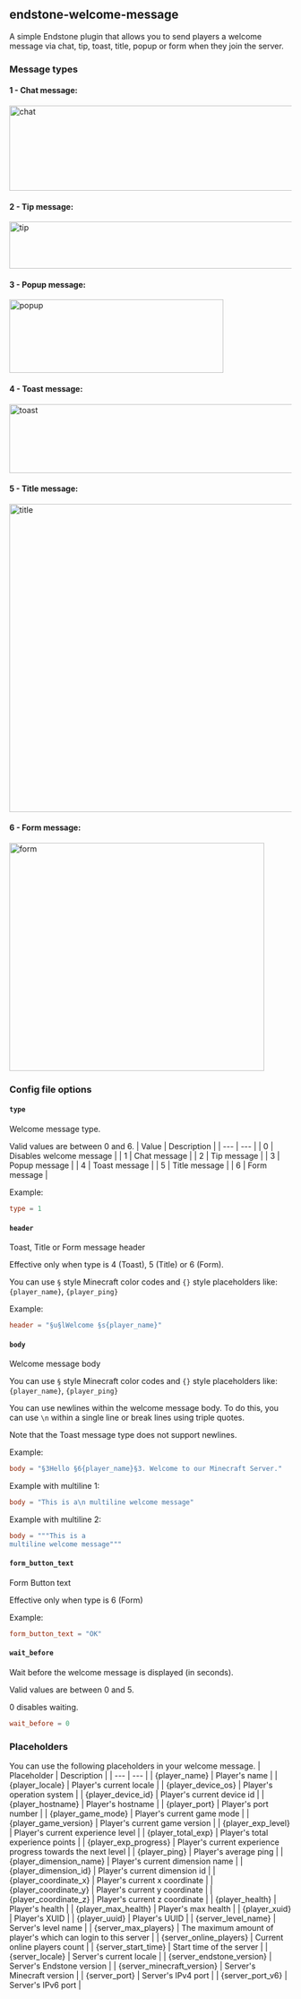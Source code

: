 ## endstone-welcome-message 

A simple Endstone plugin that allows you to send players a welcome message via chat, tip, toast, title, popup or form when they join the server.

### Message types
#### 1 - Chat message:
<img width="570" height="152" alt="chat" src="https://github.com/user-attachments/assets/06e80480-0e4a-4cba-90f7-bab561ecf356" />

#### 2 - Tip message:
<img width="754" height="84" alt="tip" src="https://github.com/user-attachments/assets/7b8c4a09-625a-4cba-9fe7-7cc39e92cc70" />

#### 3 - Popup message:
<img width="382" height="131" alt="popup" src="https://github.com/user-attachments/assets/fb04c737-584a-4d4b-8c24-ee1da29edda9" />

#### 4 - Toast message:
<img width="841" height="123" alt="toast" src="https://github.com/user-attachments/assets/c6074f6f-6559-4e3f-adbf-ae52be206d10" />

#### 5 - Title message:
<img width="1595" height="550" alt="title" src="https://github.com/user-attachments/assets/ea257934-d1a7-4e3f-ad9c-38effb958700" />

#### 6 - Form message:
<img width="455" height="407" alt="form" src="https://github.com/user-attachments/assets/6198471b-82b1-4888-8bda-13af17a5d458" />

### Config file options
#### ```type```
Welcome message type.

Valid values are between 0 and 6.
| Value | Description |
| --- | --- |
| 0 | Disables welcome message |
| 1 | Chat message |
| 2 | Tip message |
| 3 | Popup message |
| 4 | Toast message |
| 5 | Title message |
| 6 | Form message |

Example:
```toml
type = 1
```

#### ```header```
Toast, Title or Form message header

Effective only when type is 4 (Toast), 5 (Title) or 6 (Form).

You can use ```§``` style Minecraft color codes and ```{}``` style placeholders like: ```{player_name}```, ```{player_ping}```

Example:
```toml
header = "§u§lWelcome §s{player_name}"
```

#### ```body```
Welcome message body

You can use ```§``` style Minecraft color codes and ```{}``` style placeholders like: ```{player_name}```, ```{player_ping}```

You can use newlines within the welcome message body.
To do this, you can use ```\n``` within a single line or break lines using triple quotes.

Note that the Toast message type does not support newlines.

Example:
```toml
body = "§3Hello §6{player_name}§3. Welcome to our Minecraft Server."
```

Example with multiline 1:
```toml
body = "This is a\n multiline welcome message"
```

Example with multiline 2:
```toml
body = """This is a
multiline welcome message"""
```

#### ```form_button_text```
Form Button text

Effective only when type is 6 (Form)

Example:
```toml
form_button_text = "OK"
```

#### ```wait_before```
Wait before the welcome message is displayed (in seconds).

Valid values are between 0 and 5.

0 disables waiting.
```toml
wait_before = 0 
```

### Placeholders
You can use the following placeholders in your welcome message. 
| Placeholder | Description |
| --- | --- |
| {player_name} | Player's name |
| {player_locale} | Player's current locale |
| {player_device_os} | Player's operation system |
| {player_device_id} | Player's current device id |
| {player_hostname} | Player's hostname |
| {player_port} | Player's port number |
| {player_game_mode} | Player's current game mode |
| {player_game_version} | Player's current game version |
| {player_exp_level} | Player's current experience level |
| {player_total_exp} | Player's total experience points |
| {player_exp_progress} | Player's current experience progress towards the next level |
| {player_ping} | Player's average ping |
| {player_dimension_name} | Player's current dimension name |
| {player_dimension_id} | Player's current dimension id |
| {player_coordinate_x} | Player's current x coordinate |
| {player_coordinate_y} | Player's current y coordinate |
| {player_coordinate_z} | Player's current z coordinate |
| {player_health} | Player's health |
| {player_max_health} | Player's max health |
| {player_xuid} | Player's XUID |
| {player_uuid} | Player's UUID |
| {server_level_name} | Server's level name |
| {server_max_players} | The maximum amount of player's which can login to this server |
| {server_online_players} | Current online players count |
| {server_start_time} | Start time of the server |
| {server_locale} | Server's current locale |
| {server_endstone_version} | Server's Endstone version |
| {server_minecraft_version} | Server's Minecraft version |
| {server_port} | Server's IPv4 port |
| {server_port_v6} | Server's IPv6 port |
